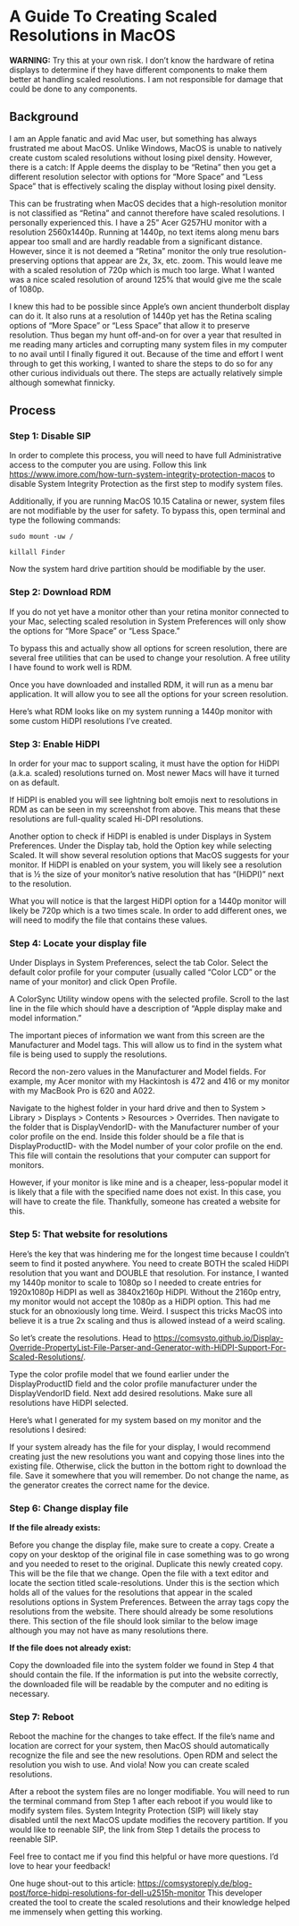 # A Guide To Creating Scaled Resolutions in MacOS

**WARNING:** Try this at your own risk. I don’t know the hardware of retina displays to determine if they have different components to make them better at handling scaled resolutions. I am not responsible for damage that could be done to any components.

## Background
I am an Apple fanatic and avid Mac user, but something has always frustrated me about MacOS. Unlike Windows, MacOS is unable to natively create custom scaled resolutions without losing pixel density. However, there is a catch: If Apple deems the display to be “Retina” then you get a different resolution selector with options for “More Space” and “Less Space” that is effectively scaling the display without losing pixel density.

This can be frustrating when MacOS decides that a high-resolution monitor is not classified as “Retina” and cannot therefore have scaled resolutions. I personally experienced this. I have a 25” Acer G257HU monitor with a resolution 2560x1440p. Running at 1440p, no text items along menu bars appear too small and are hardly readable from a significant distance. However, since it is not deemed a “Retina” monitor the only true resolution-preserving options that appear are 2x, 3x, etc. zoom. This would leave me with a scaled resolution of 720p which is much too large. What I wanted was a nice scaled resolution of around 125% that would give me the scale of 1080p.

I knew this had to be possible since Apple’s own ancient thunderbolt display can do it. It also runs at a resolution of 1440p yet has the Retina scaling options of “More Space” or “Less Space” that allow it to preserve resolution.
Thus began my hunt off-and-on for over a year that resulted in me reading many articles and corrupting many system files in my computer to no avail until I finally figured it out. Because of the time and effort I went through to get this working, I wanted to share the steps to do so for any other curious individuals out there. The steps are actually relatively simple although somewhat finnicky.

## Process
### Step 1: Disable SIP

In order to complete this process, you will need to have full Administrative access to the computer you are using. Follow this link https://www.imore.com/how-turn-system-integrity-protection-macos to disable System Integrity Protection as the first step to modify system files.

Additionally, if you are running MacOS 10.15 Catalina or newer, system files are not modifiable by the user for safety. To bypass this, open terminal and type the following commands:

`sudo mount -uw /`
	
`killall Finder`

Now the system hard drive partition should be modifiable by the user.

### Step 2: Download RDM

If you do not yet have a monitor other than your retina monitor connected to your Mac, selecting scaled resolution in System Preferences will only show the options for “More Space” or “Less Space.”

To bypass this and actually show all options for screen resolution, there are several free utilities that can be used to change your resolution. A free utility I have found to work well is RDM.

Once you have downloaded and installed RDM, it will run as a menu bar application. It will allow you to see all the options for your screen resolution.

Here’s what RDM looks like on my system running a 1440p monitor with some custom HiDPI resolutions I’ve created.
 

### Step 3: Enable HiDPI

In order for your mac to support scaling, it must have the option for HiDPI (a.k.a. scaled) resolutions turned on. Most newer Macs will have it turned on as default.

If HiDPI is enabled you will see lightning bolt emojis next to resolutions in RDM as can be seen in my screenshot from above. This means that these resolutions are full-quality scaled Hi-DPI resolutions.

Another option to check if HiDPI is enabled is under Displays in System Preferences. Under the Display tab, hold the Option key while selecting Scaled. It will show several resolution options that MacOS suggests for your monitor. If HiDPI is enabled on your system, you will likely see a resolution that is ½ the size of your monitor’s native resolution that has “(HiDPI)” next to the resolution. 

What you will notice is that the largest HiDPI option for a 1440p monitor will likely be 720p which is a two times scale. In order to add different ones, we will need to modify the file that contains these values.

### Step 4: Locate your display file

Under Displays in System Preferences, select the tab Color. Select the default color profile for your computer (usually called “Color LCD” or the name of your monitor) and click Open Profile.

A ColorSync Utility window opens with the selected profile. Scroll to the last line in the file which should have a description of “Apple display make and model information.”

The important pieces of information we want from this screen are the Manufacturer and Model tags. This will allow us to find in the system what file is being used to supply the resolutions.
 
Record the non-zero values in the Manufacturer and Model fields. For example, my Acer monitor with my Hackintosh is 472 and 416 or my monitor with my MacBook Pro is 620 and A022.

Navigate to the highest folder in your hard drive and then to System > Library > Displays > Contents > Resources > Overrides. Then navigate to the folder that is DisplayVendorID- with the Manufacturer number of your color profile on the end. Inside this folder should be a file that is DisplayProductID- with the Model number of your color profile on the end. This file will contain the resolutions that your computer can support for monitors.
 
However, if your monitor is like mine and is a cheaper, less-popular model it is likely that a file with the specified name does not exist. In this case, you will have to create the file. Thankfully, someone has created a website for this.

### Step 5: That website for resolutions

Here’s the key that was hindering me for the longest time because I couldn’t seem to find it posted anywhere. You need to create BOTH the scaled HiDPI resolution that you want and DOUBLE that resolution. For instance, I wanted my 1440p monitor to scale to 1080p so I needed to create entries for 1920x1080p HiDPI as well as 3840x2160p HiDPI. Without the 2160p entry, my monitor would not accept the 1080p as a HiDPI option. This had me stuck for an obnoxiously long time. Weird. I suspect this tricks MacOS into believe it is a true 2x scaling and thus is allowed instead of a weird scaling.

So let’s create the resolutions. Head to https://comsysto.github.io/Display-Override-PropertyList-File-Parser-and-Generator-with-HiDPI-Support-For-Scaled-Resolutions/.

Type the color profile model that we found earlier under the DisplayProductID field and the color profile manufacturer under the DisplayVendorID field. Next add desired resolutions. Make sure all resolutions have HiDPI selected.

Here’s what I generated for my system based on my monitor and the resolutions I desired:
 
If your system already has the file for your display, I would recommend creating just the new resolutions you want and copying those lines into the existing file. Otherwise, click the button in the bottom right to download the file. Save it somewhere that you will remember. Do not change the name, as the generator creates the correct name for the device.

### Step 6: Change display file

**If the file already exists:**

Before you change the display file, make sure to create a copy.
Create a copy on your desktop of the original file in case something was to go wrong and you needed to reset to the original.
Duplicate this newly created copy. This will be the file that we change.
Open the file with a text editor and locate the section titled <key>scale-resolutions</key>. Under this is the section <array></array> which holds all of the values for the resolutions that appear in the scaled resolutions options in System Preferences. Between the array tags copy the resolutions from the website. There should already be some resolutions there.
This section of the file should look similar to the below image although you may not have as many resolutions there.
 	
**If the file does not already exist:**

Copy the downloaded file into the system folder we found in Step 4 that should contain the file. If the information is put into the website correctly, the downloaded file will be readable by the computer and no editing is necessary.

### Step 7: Reboot
Reboot the machine for the changes to take effect. If the file’s name and location are correct for your system, then MacOS should automatically recognize the file and see the new resolutions. Open RDM and select the resolution you wish to use. And viola! Now you can create scaled resolutions.

After a reboot the system files are no longer modifiable. You will need to run the terminal command from Step 1 after each reboot if you would like to modify system files. System Integrity Protection (SIP) will likely stay disabled until the next MacOS update modifies the recovery partition. If you would like to reenable SIP, the link from Step 1 details the process to reenable SIP.

Feel free to contact me if you find this helpful or have more questions. I’d love to hear your feedback!

One huge shout-out to this article:
https://comsystoreply.de/blog-post/force-hidpi-resolutions-for-dell-u2515h-monitor
This developer created the tool to create the scaled resolutions and their knowledge helped me immensely when getting this working.
